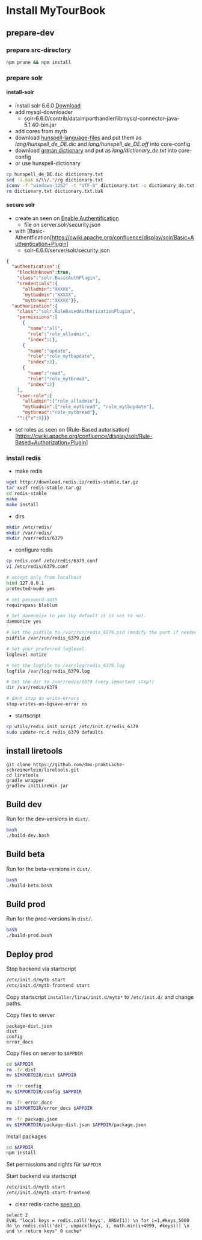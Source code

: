 # Install MyTourBook

## prepare-dev

### prepare src-directory
```bash
npm prune && npm install
``` 

### prepare solr

#### install-solr
- install solr 6.6.0 [Download](http://mirror.netcologne.de/apache.org/lucene/solr/6.6.0/)
- add mysql-downloader
    - solr-6.6.0/contrib/dataimporthandler/libmysql-connector-java-5.1.40-bin.jar
- add cores from mytb
- download [hunspell-language-files](https://github.com/elastic/hunspell/tree/master/dicts/de_DE) and put them as *lang/hunspell_de_DE.dic* and *lang/hunspell_de_DE.aff* into core-config
- download [grman dictionary](https://netix.dl.sourceforge.net/project/germandict/german.7z) and put as *lang/dictionary_de.txt* into core-config
- or use hunspell-dictionary
```bash
cp hunspell_de_DE.dic dictionary.txt
sed -i.bak s/\\/.*//g dictionary.txt
iconv -f "windows-1252" -t "UTF-8" dictionary.txt -o dictionary_de.txt
rm dictionary.txt dictionary.txt.bak
```

#### secure solr
- create an seen on [Enable Authentification](https://cwiki.apache.org/confluence/display/solr/Authentication+and+Authorization+Plugins#AuthenticationandAuthorizationPlugins-EnabledPluginswithsecurity.json)
    - file on server.solr/security.json
- with [Basic-Athentfication[https://cwiki.apache.org/confluence/display/solr/Basic+Authentication+Plugin]
    - solr-6.6.0/server/solr/security.json
```json
{
  "authentication":{
    "blockUnknown":true,
    "class":"solr.BasicAuthPlugin",
    "credentials":{
      "alladmin":"XXXXX",
      "mytbadmin":"XXXXX",
      "mytbread":"XXXXX"}},
  "authorization":{
    "class":"solr.RuleBasedAuthorizationPlugin",
    "permissions":[
      {
        "name":"all",
        "role":"role_alladmin",
        "index":1},
      {
        "name":"update",
        "role":"role_mytbupdate",
        "index":2},
      {
        "name":"read",
        "role":"role_mytbread",
        "index":2}
    ],
    "user-role":{
      "alladmin":["role_alladmin"],
      "mytbadmin":["role_mytbread", "role_mytbupdate"],
      "mytbread":"role_mytbread"},
    "":{"v":0}}}
```
- set roles as seen on (Rule-Based autorisation)[https://cwiki.apache.org/confluence/display/solr/Rule-Based+Authorization+Plugin]

### install redis
- make redis
```bash
wget http://download.redis.io/redis-stable.tar.gz
tar xvzf redis-stable.tar.gz
cd redis-stable
make
make install
```
- dirs
```bash
mkdir /etc/redis/
mkdir /var/redis/
mkdir /var/redis/6379
```
- configure redis
```bash
cp redis.conf /etc/redis/6379.conf
vi /etc/redis/6379.conf

# accept only from localhost
bind 127.0.0.1
protected-mode yes

# set password-auth
requirepass blablum

# Set daemonize to yes (by default it is set to no).
daemonize yes

# Set the pidfile to /var/run/redis_6379.pid (modify the port if needed).
pidfile /var/run/redis_6379.pid

# Set your preferred loglevel.
loglevel notice

# Set the logfile to /var/log/redis_6379.log
logfile /var/log/redis_6379.log

# Set the dir to /var/redis/6379 (very important step!)
dir /var/redis/6379

# dont stop on write-errors
stop-writes-on-bgsave-error no
```
- startscript
```bash
cp utils/redis_init_script /etc/init.d/redis_6379
sudo update-rc.d redis_6379 defaults
```

## install liretools
```
git clone https://github.com/das-praktische-schreinerlein/liretools.git
cd liretools
gradle wrapper
gradlew initLireWin jar
```

## Build dev
Run for the dev-versions in `dist/`.
```bash
bash
./build-dev.bash
```

## Build beta
Run for the beta-versions in `dist/`.
```bash
bash
./build-beta.bash
```

## Build prod
Run for the prod-versions in `dist/`. 
```bash
bash
./build-prod.bash
```

## Deploy prod
Stop backend via startscript
```bash
/etc/init.d/mytb start
/etc/init.d/mytb-frontend start
```

Copy startscript `installer/linux/init.d/mytb*` to `/etc/init.d/` and change paths.

Copy files to server
```
package-dist.json
dist
config
error_docs
```

Copy files on server to `$APPDIR`
```bash
cd $APPDIR
rm -fr dist
mv $IMPORTDIR/dist $APPDIR

rm -fr config
mv $IMPORTDIR/config $APPDIR

rm -fr error_docs
mv $IMPORTDIR/error_docs $APPDIR

rm -fr package.json 
mv $IMPORTDIR/package-dist.json $APPDIR/package.json
```

Install packages
```bash
cd $APPDIR
npm install 
```

Set permissions and rights für `$APPDIR`

Start backend via startscript
```bash
/etc/init.d/mytb start
/etc/init.d/mytb start-frontend
```

- clear redis-cache [seen on](https://stackoverflow.com/questions/4006324/how-to-atomically-delete-keys-matching-a-pattern-using-redis)
```
select 2
EVAL "local keys = redis.call('keys', ARGV[1]) \n for i=1,#keys,5000 do \n redis.call('del', unpack(keys, i, math.min(i+4999, #keys))) \n end \n return keys" 0 cache*
```

